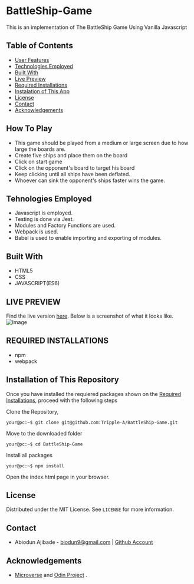 # BattleShip-Game
This is an implementation of The BattleShip Game Using Vanilla Javascript

## Table of Contents

* [User Features](#how-to-pla)
* [Technologies Employed](#technologies-employed)
* [Built With](#built-with)
* [Live Preview](#live-preview)
* [Required Installations](#required-installations)
* [Instalation of This App](#instalation)
* [License](#license)
* [Contact](#contact)
* [Acknowledgements](#acknowledgements)


<!-- how to play -->
## How To Play
* This game should be played from a medium or large screen due to how large the boards are.
* Create five ships and place them on the board
* Click on start game
* Click on the opponent's board to target his board
* Keep clicking until all ships have been deflated.
* Whoever can sink the opponent's ships faster wins the game.

<!-- technologies employed -->
## Tehnologies Employed
* Javascript is employed.
* Testing is done via Jest.
* Modules and Factory Functions are used.
* Webpack is used.
* Babel is used to enable importing and exporting of modules.

<!-- BUILT WITH -->
## Built With
* HTML5
* CSS
* JAVASCRIPT(ES6)

<!-- LIVE PREVIEW -->
## LIVE PREVIEW
Find the live version [here](https://raw.githack.com/Tripple-A/BattleShip-Game/develop/dist/index.html).
Below is a screenshot of what it looks like.
![Image](/src/proof.png)

<!-- REQUIRED INSTALLATION -->
## REQUIRED INSTALLATIONS
* npm
* webpack


<!-- INSTALLATION -->
## Installation of This Repository

Once you have installed the requiered packages shown on the [Required Installations](#required-installations), proceed with the following steps

Clone the Repository,

```Shell
your@pc:~$ git clone git@github.com:Tripple-A/BattleShip-Game.git
```

Move to the downloaded folder

```Shell
your@pc:~$ cd BattleShip-Game
```

Install all packages

```Shell
your@pc:~$ npm install
```

Open the index.html page in your browser.

## License

Distributed under the MIT License. See `LICENSE` for more information.

<!-- CONTACT -->
## Contact
* Abiodun Ajibade - biodun9@gmail.com | [Github Account](https://github.com/Tripple-A)

<!-- ACKNOWLEDGEMENTS -->
## Acknowledgements

* <a href="https://www.microverse.org/"> Microverse</a>  and <a href="https://www.theodinproject.com/"> Odin Project</a> .




